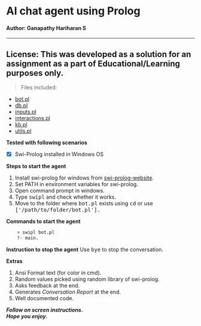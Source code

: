# AI chat agent using Prolog
#### Author: Ganapathy Hariharan S
-----

License: This was developed as a solution for an assignment as a part of Educational/Learning purposes only.
-----

> Files included:
- [bot.pl](/bot.pl)  
- [db.pl](/db.pl)  
- [inputs.pl](/inputs.pl)  
- [interactions.pl](interactions.pl)  
- [kb.pl](kb.pl)
- [utils.pl](utils.pl)

**Tested with following scenarios**  
- [X] Swi-Prolog installed in Windows OS

**Steps to start the agent**
1. Install swi-prolog for windows from [swi-prolog-website](https://www.swi-prolog.org/download/stable).
1. Set PATH in environment variables for swi-prolog.
1. Open command prompt in windows.
1. Type <kbd>swipl</kbd> and check whether it works.
1. Move to the folder where <kbd>bot.pl</kbd> exists using <kbd>cd</kbd> or use <kbd>['/path/to/folder/bot.pl'].</kbd>

**Commands to start the agent**
``` prolog
    > swipl bot.pl
    ?- main.
```

**Instruction to stop the agent**
Use <kbd>bye</kbd> to stop the conversation.

**Extras**
1. Ansi Format text (for color in cmd).
1. Random values picked using random library of swi-prolog.
1. Asks feedback at the end.
1. Generates _Conversation Report_ at the end.
1. Well documented code.

**_Follow on screen instructions._**  
**_Hope you enjoy._**







